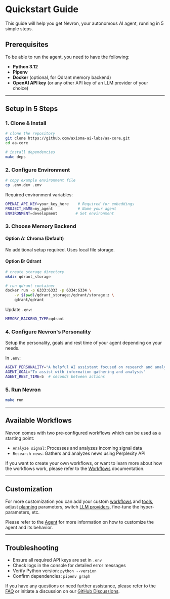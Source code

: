 # Quickstart Guide

This guide will help you get Nevron, your autonomous AI agent, running in 5 simple steps.


## Prerequisites

To be able to run the agent, you need to have the following:

- **Python 3.12**
- **Pipenv**
- **Docker** (optional, for Qdrant memory backend)
- **OpenAI API key** (or any other API key of an LLM provider of your choice)

-----

## Setup in 5 Steps

### 1. Clone & Install

```bash
# clone the repository
git clone https://github.com/axioma-ai-labs/aa-core.git
cd aa-core

# install dependencies
make deps
```

### 2. Configure Environment

```bash
# copy example environment file
cp .env.dev .env
```

Required environment variables:
```bash
OPENAI_API_KEY=your_key_here    # Required for embeddings
PROJECT_NAME=my_agent           # Name your agent
ENVIRONMENT=development        # Set environment
```

### 3. Choose Memory Backend

#### Option A: Chroma (Default)
No additional setup required. Uses local file storage.

#### Option B: Qdrant
```bash
# create storage directory
mkdir qdrant_storage

# run qdrant container
docker run -p 6333:6333 -p 6334:6334 \
    -v $(pwd)/qdrant_storage:/qdrant/storage:z \
    qdrant/qdrant
```

Update `.env`:
```bash
MEMORY_BACKEND_TYPE=qdrant
```

### 4. Configure Nevron's Personality

Setup the personality, goals and rest time of your agent depending on your needs.

In `.env`:
```bash
AGENT_PERSONALITY="A helpful AI assistant focused on research and analysis"
AGENT_GOAL="To assist with information gathering and analysis"
AGENT_REST_TIME=5  # seconds between actions
```

### 5. Run Nevron

```bash
make run
```

-----

## Available Workflows

Nevron comes with two pre-configured workflows which can be used as a starting point:

- `Analyze signal`: Processes and analyzes incoming signal data
- `Research news`: Gathers and analyzes news using Perplexity API

If you want to create your own workflows, or want to learn more about how the workflows work, please refer to the [Workflows](agent/workflows.md) documentation.

-----

## Customization

For more customization you can add your custom [workflows](agent/workflows.md) and [tools](agent/tools.md), adjust [planning](agent/planning.md) parameters, switch [LLM providers](agent/llm.md), fine-tune the hyper-parameters, etc.

Please refer to the [Agent](agent/overview.md) for more information on how to customize the agent and its behavior.

-----

## Troubleshooting

- Ensure all required API keys are set in `.env`
- Check logs in the console for detailed error messages
- Verify Python version: `python --version`
- Confirm dependencies: `pipenv graph`

If you have any questions or need further assistance, please refer to the [FAQ](faq.md) or initiate a discussion on our [GitHub Discussions](https://github.com/axioma-ai-labs/nevron/discussions).

